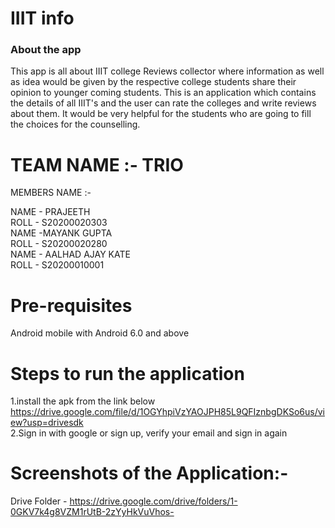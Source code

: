 # IIIT info
 ### About the app
  This app is all about IIIT college Reviews collector where information as well as idea would be given by the respective college students share their opinion to younger coming students.
  This is an application which contains the details of all IIIT's and the user can rate the colleges and write reviews about them. It would be very helpful for the students who are going to fill the choices for the counselling.
# TEAM NAME :- TRIO
 MEMBERS NAME :-

 NAME - PRAJEETH <br />
 ROLL - S20200020303 <br />
 NAME -MAYANK GUPTA <br />
 ROLL - S20200020280 <br />
 NAME - AALHAD AJAY KATE <br />
 ROLL - S20200010001 <br />
# Pre-requisites
Android mobile with Android 6.0 and above
# Steps to run the application
 1.install the apk from the link below <br />
          https://drive.google.com/file/d/1OGYhpiVzYAOJPH85L9QFIznbgDKSo6us/view?usp=drivesdk
 <br />
 2.Sign in with google or sign up, verify your email and sign in again
 
 # Screenshots of the Application:-
 
 Drive Folder - https://drive.google.com/drive/folders/1-0GKV7k4g8VZM1rUtB-2zYyHkVuVhos-
 
 

